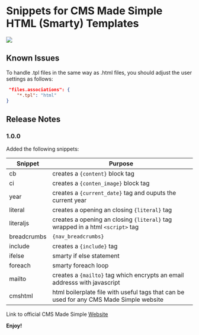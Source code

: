 # Snippets for CMS Made Simple HTML (Smarty) Templates

<img src="https://media.giphy.com/media/3osBLApyhtxmeYhgdy/giphy.gif" />

## Known Issues

To handle .tpl files in the same way as .html files, you should adjust the user settings as follows:
```json
 "files.associations": {
    "*.tpl": "html"
}
```

## Release Notes

### 1.0.0

Added the following snippets:

Snippet | Purpose
------------ | -------------
cb | creates a ```{content}``` block tag 
ci | creates a ```{conten_image}``` block tag
year | creates a ```{current_date}``` tag and ouputs the current year
literal | creates a opening an closing ```{literal}``` tag
literaljs | creates a opening an closing ```{literal}``` tag wrapped in a html ```<script>``` tag
breadcrumbs | ```{nav_breadcrumbs}```
include | creates a ```{include}``` tag
ifelse | smarty if else statement
foreach | smarty foreach loop
mailto | creates a ```{mailto}``` tag which encrypts an email addresss with javascript
cmshtml | html boilerplate file with useful tags that can be used for any CMS Made Simple website



Link to official CMS Made Simple [Website](https://www.cmsmadesimple.org/)

**Enjoy!**